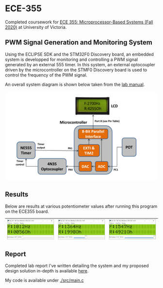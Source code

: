 # ECE-355

Completed coursework for [ECE 355: Microprocessor-Based Systems (Fall 2020)](https://www.ece.uvic.ca/~ece355/lab/ "UVic Course Page") at University of Victoria.

## PWM Signal Generation and Monitoring System

Using the ECLIPSE SDK and the STM32F0 Discovery board, an embedded system is developped for monitoring and controlling a PWM signal generated by an external 555 timer. In this system, an external optocoupler driven by the microcontroller on the STMF0 Discovery board is used to control the frequency of the PWM signal.

An overall system diagram is shown below taken from the [lab manual](https://www.ece.uvic.ca/~ece355/lab/ECE355-LabManual-2020.pdf).

<img src="https://raw.githubusercontent.com/kutaycinar/ECE-355/main/docs/system.png">

## Results

Below are results at various potentiometer values after running this program on the ECE355 board.

| <img src="https://raw.githubusercontent.com/kutaycinar/ECE-355/main/docs/result_0.png"> | <img src="https://raw.githubusercontent.com/kutaycinar/ECE-355/main/docs/result_2045.png"> | <img src="https://raw.githubusercontent.com/kutaycinar/ECE-355/main/docs/result_5000.png"> |
| --- | --- | --- |

## Report

Completed lab report I've written detailing the system and my proposed design solution in-depth is available [here](./docs/ECE%20355%20-%20Report.pdf).

My code is available under [./src/main.c](./src/main.c)
